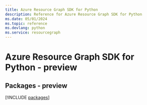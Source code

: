 ```yaml
---
title: Azure Resource Graph SDK for Python
description: Reference for Azure Resource Graph SDK for Python
ms.date: 05/01/2024
ms.topic: reference
ms.devlang: python
ms.service: resourcegraph
---
```

# Azure Resource Graph SDK for Python - preview
## Packages - preview
[!INCLUDE [packages](resource-graph-index.md)]